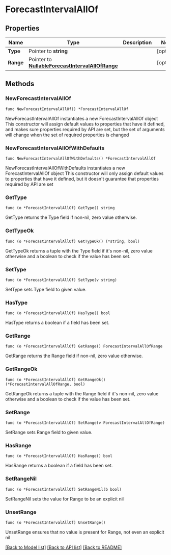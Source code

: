 # ForecastIntervalAllOf

## Properties

Name | Type | Description | Notes
------------ | ------------- | ------------- | -------------
**Type** | Pointer to **string** |  | [optional] 
**Range** | Pointer to [**NullableForecastIntervalAllOfRange**](ForecastIntervalAllOfRange.md) |  | [optional] 

## Methods

### NewForecastIntervalAllOf

`func NewForecastIntervalAllOf() *ForecastIntervalAllOf`

NewForecastIntervalAllOf instantiates a new ForecastIntervalAllOf object
This constructor will assign default values to properties that have it defined,
and makes sure properties required by API are set, but the set of arguments
will change when the set of required properties is changed

### NewForecastIntervalAllOfWithDefaults

`func NewForecastIntervalAllOfWithDefaults() *ForecastIntervalAllOf`

NewForecastIntervalAllOfWithDefaults instantiates a new ForecastIntervalAllOf object
This constructor will only assign default values to properties that have it defined,
but it doesn't guarantee that properties required by API are set

### GetType

`func (o *ForecastIntervalAllOf) GetType() string`

GetType returns the Type field if non-nil, zero value otherwise.

### GetTypeOk

`func (o *ForecastIntervalAllOf) GetTypeOk() (*string, bool)`

GetTypeOk returns a tuple with the Type field if it's non-nil, zero value otherwise
and a boolean to check if the value has been set.

### SetType

`func (o *ForecastIntervalAllOf) SetType(v string)`

SetType sets Type field to given value.

### HasType

`func (o *ForecastIntervalAllOf) HasType() bool`

HasType returns a boolean if a field has been set.

### GetRange

`func (o *ForecastIntervalAllOf) GetRange() ForecastIntervalAllOfRange`

GetRange returns the Range field if non-nil, zero value otherwise.

### GetRangeOk

`func (o *ForecastIntervalAllOf) GetRangeOk() (*ForecastIntervalAllOfRange, bool)`

GetRangeOk returns a tuple with the Range field if it's non-nil, zero value otherwise
and a boolean to check if the value has been set.

### SetRange

`func (o *ForecastIntervalAllOf) SetRange(v ForecastIntervalAllOfRange)`

SetRange sets Range field to given value.

### HasRange

`func (o *ForecastIntervalAllOf) HasRange() bool`

HasRange returns a boolean if a field has been set.

### SetRangeNil

`func (o *ForecastIntervalAllOf) SetRangeNil(b bool)`

 SetRangeNil sets the value for Range to be an explicit nil

### UnsetRange
`func (o *ForecastIntervalAllOf) UnsetRange()`

UnsetRange ensures that no value is present for Range, not even an explicit nil

[[Back to Model list]](../README.md#documentation-for-models) [[Back to API list]](../README.md#documentation-for-api-endpoints) [[Back to README]](../README.md)



